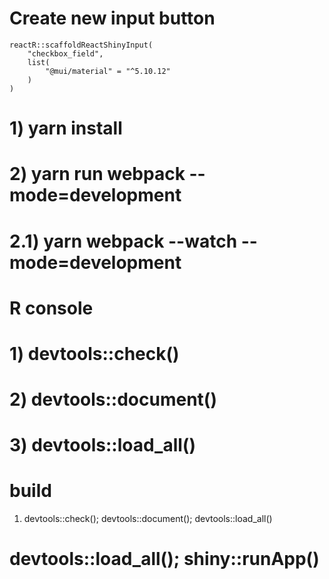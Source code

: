# Create new input button

```
reactR::scaffoldReactShinyInput(
    "checkbox_field", 
    list(
        "@mui/material" = "^5.10.12"
    )
)
```

# 1) yarn install
# 2) yarn run webpack --mode=development
# 2.1) yarn webpack --watch --mode=development

# R console
# 1) devtools::check()
# 2) devtools::document()
# 3) devtools::load_all()

# build
1) devtools::check(); devtools::document(); devtools::load_all()

# devtools::load_all(); shiny::runApp()
